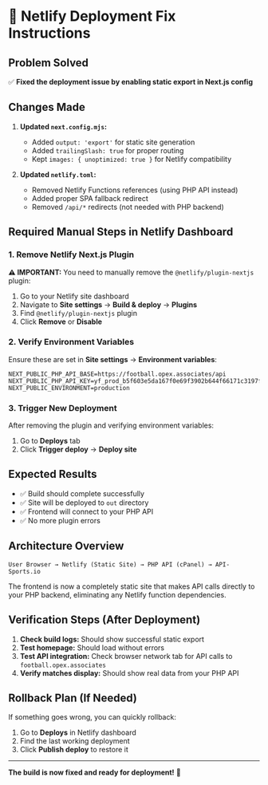 # 🔧 Netlify Deployment Fix Instructions

## Problem Solved
✅ **Fixed the deployment issue by enabling static export in Next.js config**

## Changes Made
1. **Updated `next.config.mjs`:**
   - Added `output: 'export'` for static site generation
   - Added `trailingSlash: true` for proper routing
   - Kept `images: { unoptimized: true }` for Netlify compatibility

2. **Updated `netlify.toml`:**
   - Removed Netlify Functions references (using PHP API instead)
   - Added proper SPA fallback redirect
   - Removed `/api/*` redirects (not needed with PHP backend)

## Required Manual Steps in Netlify Dashboard

### 1. Remove Netlify Next.js Plugin
**⚠️ IMPORTANT:** You need to manually remove the `@netlify/plugin-nextjs` plugin:

1. Go to your Netlify site dashboard
2. Navigate to **Site settings** → **Build & deploy** → **Plugins**
3. Find `@netlify/plugin-nextjs` plugin
4. Click **Remove** or **Disable**

### 2. Verify Environment Variables
Ensure these are set in **Site settings** → **Environment variables**:
```
NEXT_PUBLIC_PHP_API_BASE=https://football.opex.associates/api
NEXT_PUBLIC_PHP_API_KEY=yf_prod_b5f603e5da167f0e69f3902b644f66171c3197f34426fe9b3217c11375f354ca
NEXT_PUBLIC_ENVIRONMENT=production
```

### 3. Trigger New Deployment
After removing the plugin and verifying environment variables:
1. Go to **Deploys** tab
2. Click **Trigger deploy** → **Deploy site**

## Expected Results
- ✅ Build should complete successfully
- ✅ Site will be deployed to `out` directory
- ✅ Frontend will connect to your PHP API
- ✅ No more plugin errors

## Architecture Overview
```
User Browser → Netlify (Static Site) → PHP API (cPanel) → API-Sports.io
```

The frontend is now a completely static site that makes API calls directly to your PHP backend, eliminating any Netlify function dependencies.

## Verification Steps (After Deployment)
1. **Check build logs:** Should show successful static export
2. **Test homepage:** Should load without errors
3. **Test API integration:** Check browser network tab for API calls to `football.opex.associates`
4. **Verify matches display:** Should show real data from your PHP API

## Rollback Plan (If Needed)
If something goes wrong, you can quickly rollback:
1. Go to **Deploys** in Netlify dashboard
2. Find the last working deployment
3. Click **Publish deploy** to restore it

---

**The build is now fixed and ready for deployment!** 🚀